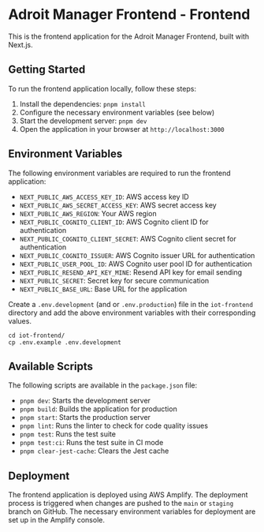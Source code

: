 # Adroit Manager Frontend - Frontend

This is the frontend application for the Adroit Manager Frontend, built with Next.js.

## Getting Started

To run the frontend application locally, follow these steps:

1. Install the dependencies: `pnpm install`
2. Configure the necessary environment variables (see below)
3. Start the development server: `pnpm dev`
4. Open the application in your browser at `http://localhost:3000`

## Environment Variables

The following environment variables are required to run the frontend application:

- `NEXT_PUBLIC_AWS_ACCESS_KEY_ID`: AWS access key ID
- `NEXT_PUBLIC_AWS_SECRET_ACCESS_KEY`: AWS secret access key
- `NEXT_PUBLIC_AWS_REGION`: Your AWS region
- `NEXT_PUBLIC_COGNITO_CLIENT_ID`: AWS Cognito client ID for authentication
- `NEXT_PUBLIC_COGNITO_CLIENT_SECRET`: AWS Cognito client secret for authentication
- `NEXT_PUBLIC_COGNITO_ISSUER`: AWS Cognito issuer URL for authentication
- `NEXT_PUBLIC_USER_POOL_ID`: AWS Cognito user pool ID for authentication
- `NEXT_PUBLIC_RESEND_API_KEY_MINE`: Resend API key for email sending
- `NEXT_PUBLIC_SECRET`: Secret key for secure communication
- `NEXT_PUBLIC_BASE_URL`: Base URL for the application

Create a `.env.development` (and or `.env.production`) file in the `iot-frontend` directory and add the above environment variables with their corresponding values.

```
cd iot-frontend/
cp .env.example .env.development
```

## Available Scripts

The following scripts are available in the `package.json` file:

- `pnpm dev`: Starts the development server
- `pnpm build`: Builds the application for production
- `pnpm start`: Starts the production server
- `pnpm lint`: Runs the linter to check for code quality issues
- `pnpm test`: Runs the test suite
- `pnpm test:ci`: Runs the test suite in CI mode
- `pnpm clear-jest-cache`: Clears the Jest cache

## Deployment

The frontend application is deployed using AWS Amplify. The deployment process is triggered when changes are pushed to the `main` or `staging` branch on GitHub. The necessary environment variables for deployment are set up in the Amplify console.

